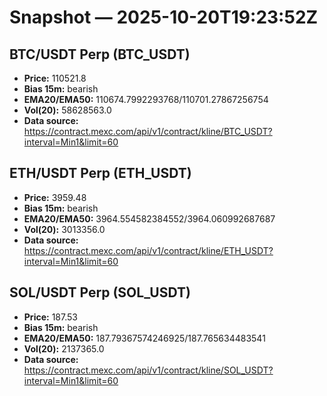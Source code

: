 # Snapshot — 2025-10-20T19:23:52Z

## BTC/USDT Perp (BTC_USDT)
- **Price:** 110521.8
- **Bias 15m:** bearish
- **EMA20/EMA50:** 110674.7992293768/110701.27867256754
- **Vol(20):** 58628563.0
- **Data source:** https://contract.mexc.com/api/v1/contract/kline/BTC_USDT?interval=Min1&limit=60

## ETH/USDT Perp (ETH_USDT)
- **Price:** 3959.48
- **Bias 15m:** bearish
- **EMA20/EMA50:** 3964.554582384552/3964.060992687687
- **Vol(20):** 3013356.0
- **Data source:** https://contract.mexc.com/api/v1/contract/kline/ETH_USDT?interval=Min1&limit=60

## SOL/USDT Perp (SOL_USDT)
- **Price:** 187.53
- **Bias 15m:** bearish
- **EMA20/EMA50:** 187.79367574246925/187.765634483541
- **Vol(20):** 2137365.0
- **Data source:** https://contract.mexc.com/api/v1/contract/kline/SOL_USDT?interval=Min1&limit=60
